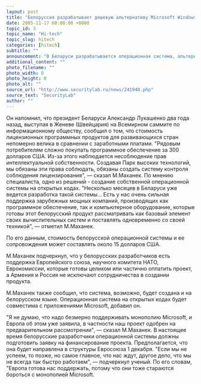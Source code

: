 ```yaml
---
layout: post
title: "Белоруссия разрабатывает дешевую альтернативу Microsoft Windows"
date: 2005-11-17 00:00:00 +0000
topic_id: 3
topic_name: "Hi-tech"
topic_slug: hitech
categories: [hitech]
subtitle: ""
announcement: "В Беларуси разрабатывается операционная система, альтернативная системе компании Microsoft. Об этом в интервью БелаПАН сообщил заместитель сопредседателей оргкомитета V Международного конгресса \"Электронное содружество. Парк высоких технологий. Безопасные телематические приложения\", генеральный директор Национального центра информационных ресурсов и технологий Национальной академии наук Беларуси (НАНБ) Михаил Маханек, сообщает tut.by."
additional_content: ""
photo_filename: ""
photo_width: 0
photo_height: 0
photo_alt: ""
source_url: "http://www.securitylab.ru/news/241940.php"
source_text: "SecurityLab"
author: ""
---
```

Он напомнил, что президент Беларуси Александр Лукашенко два года назад, выступая в Женеве (Швейцария) на Всемирном саммите по информационному обществу, сообщил о том, что стоимость лицензионных программных продуктов для развивающихся стран непомерно велика в сравнении с заработными платами. "Рядовым потребителям сложно покупать программное обеспечение за 300 долларов США. Из-за этого наблюдается несоблюдение прав интеллектуальной собственности. Создавая Парк высоких технологий, мы обязаны эти права соблюдать, обязаны создать систему контроля соблюдения лицензирования", &mdash; сказал М.Маханек. По мнению специалиста, одно из решений - создание собственной операционной системы на открытых кодах. "Несколько месяцев в Беларуси уже ведется разработка такой системы… Есть у нас очень сильная поддержка зарубежных мощных компаний, производящих как программное обеспечение, так и компьютерное оборудование, которые готовы этот белорусский продукт рассматривать как базовый элемент своих вычислительных систем и поставлять одновременно со своей техникой", &mdash; отметил М.Маханек.

По его данным, стоимость белорусской операционной системы и ее сопровождения может составлять около 15 долларов США.

М.Маханек подчеркнул, что у белорусских разработчиков есть поддержка Европейского союза, научного комитета НАТО, Еврокомиссии, которые готовы целиком или частично оплатить проект, а Армения и Россия не исключают сотрудничества в создании продукта.

М.Маханек также сообщил, что система, возможно, будет создана и на белорусском языке. Операционная система на открытых кодах будет совместима с приложениями Microsoft, добавил он.

"Я не думаю, что надо безмерно поддерживать монополию Microsoft, и Европа об этом уже заявила, в частности наш проект одобрен на предварительном рассмотрении", &mdash; сказал М.Маханек. В настоящее время белорусские разработчики операционной системы должны подготовить заявку на финансирование проекта. Предполагается, что она будет направлена в структуры Евросоюза 1 декабря. "Если мы не успеем, то позже, но самое главное, что нас ждут, другое дело, что мы не всегда так быстро работаем", &mdash; подчеркнул ученый. По его словам, "Европа готова нас поддержать, потому что они тоже стараются бороться с монополией Microsoft.
